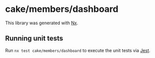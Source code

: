# cake/members/dashboard

This library was generated with [Nx](https://nx.dev).

## Running unit tests

Run `nx test cake/members/dashboard` to execute the unit tests via [Jest](https://jestjs.io).
